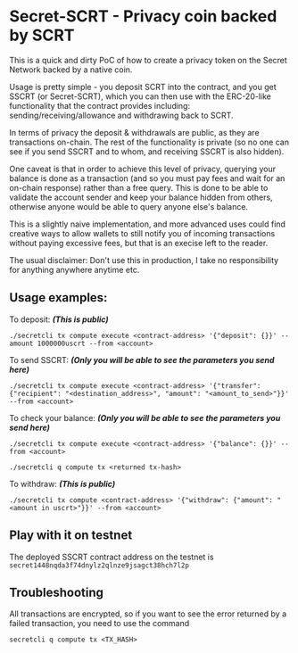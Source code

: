# Secret-SCRT - Privacy coin backed by SCRT

This is a quick and dirty PoC of how to create a privacy token on the Secret Network backed by a native coin.

Usage is pretty simple - you deposit SCRT into the contract, and you get SSCRT (or Secret-SCRT), which you can then use with the ERC-20-like functionality that the contract provides including: sending/receiving/allowance and withdrawing back to SCRT. 

In terms of privacy the deposit & withdrawals are public, as they are transactions on-chain. The rest of the functionality is private (so no one can see if you send SSCRT and to whom, and receiving SSCRT is also hidden). 

One caveat is that in order to achieve this level of privacy, querying your balance is done as a transaction (and so you must pay fees and wait for an on-chain response) rather than a free query. This is done to be able to validate the account sender and keep your balance hidden from others, otherwise anyone would be able to query anyone else's balance.

This is a slightly naive implementation, and more advanced uses could find creative ways to allow wallets to still notify you of incoming transactions without paying excessive fees, but that is an execise left to the reader.

The usual disclaimer: Don't use this in production, I take no responsibility for anything anywhere anytime etc.

## Usage examples:

To deposit: ***(This is public)***

```./secretcli tx compute execute <contract-address> '{"deposit": {}}' --amount 1000000uscrt --from <account>``` 

To send SSCRT: ***(Only you will be able to see the parameters you send here)***

```./secretcli tx compute execute <contract-address> '{"transfer": {"recipient": "<destination_address>", "amount": "<amount_to_send>"}}' --from <account>```

To check your balance: ***(Only you will be able to see the parameters you send here)***

```./secretcli tx compute execute <contract-address> '{"balance": {}}' --from <account>```

```./secretcli q compute tx <returned tx-hash>```

To withdraw: ***(This is public)***

```./secretcli tx compute <contract-address> '{"withdraw": {"amount": "<amount in uscrt>"}}' --from <account>```

## Play with it on testnet

The deployed SSCRT contract address on the testnet is `secret1448nqda3f74dnylz2qlnze9jsagct38hch7l2p`

## Troubleshooting 

All transactions are encrypted, so if you want to see the error returned by a failed transaction, you need to use the command

`secretcli q compute tx <TX_HASH>`
